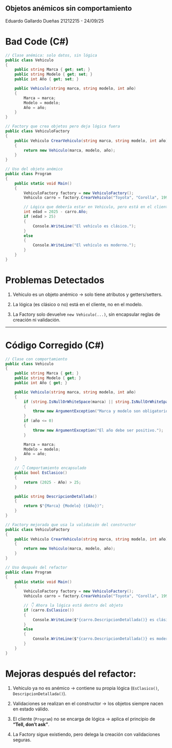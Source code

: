 ## Objetos anémicos sin comportamiento
Eduardo Gallardo Dueñas 21212215 - 24/09/25

# Bad Code (C#)

```csharp
// Clase anémica: solo datos, sin lógica
public class Vehiculo
{
    public string Marca { get; set; }
    public string Modelo { get; set; }
    public int Año { get; set; }

    public Vehiculo(string marca, string modelo, int año)
    {
        Marca = marca;
        Modelo = modelo;
        Año = año;
    }
}

// Factory que crea objetos pero deja lógica fuera
public class VehiculoFactory
{
    public Vehiculo CrearVehiculo(string marca, string modelo, int año)
    {
        return new Vehiculo(marca, modelo, año);
    }
}

// Uso del objeto anémico
public class Program
{
    public static void Main()
    {
        VehiculoFactory factory = new VehiculoFactory();
        Vehiculo carro = factory.CrearVehiculo("Toyota", "Corolla", 1995);

        // Lógica que debería estar en Vehiculo, pero está en el cliente
        int edad = 2025 - carro.Año;
        if (edad > 25)
        {
            Console.WriteLine("El vehículo es clásico.");
        }
        else
        {
            Console.WriteLine("El vehículo es moderno.");
        }
    }
}
````

# Problemas Detectados

1. Vehiculo es un objeto anémico → solo tiene atributos y getters/setters.

2. La lógica (es clásico o no) está en el cliente, no en el modelo.

3. La Factory solo devuelve `new Vehiculo(...)`, sin encapsular reglas de creación ni validación.

---

# Código Corregido (C#)

```csharp
// Clase con comportamiento
public class Vehiculo
{
    public string Marca { get; }
    public string Modelo { get; }
    public int Año { get; }

    public Vehiculo(string marca, string modelo, int año)
    {
        if (string.IsNullOrWhiteSpace(marca) || string.IsNullOrWhiteSpace(modelo))
        {
            throw new ArgumentException("Marca y modelo son obligatorios.");
        }
        if (año <= 0)
        {
            throw new ArgumentException("El año debe ser positivo.");
        }

        Marca = marca;
        Modelo = modelo;
        Año = año;
    }

    // 👇 Comportamiento encapsulado
    public bool EsClasico()
    {
        return (2025 - Año) > 25;
    }

    public string DescripcionDetallada()
    {
        return $"{Marca} {Modelo} ({Año})";
    }
}

// Factory mejorada que usa la validación del constructor
public class VehiculoFactory
{
    public Vehiculo CrearVehiculo(string marca, string modelo, int año)
    {
        return new Vehiculo(marca, modelo, año);
    }
}

// Uso después del refactor
public class Program
{
    public static void Main()
    {
        VehiculoFactory factory = new VehiculoFactory();
        Vehiculo carro = factory.CrearVehiculo("Toyota", "Corolla", 1995);

        // 👇 Ahora la lógica está dentro del objeto
        if (carro.EsClasico())
        {
            Console.WriteLine($"{carro.DescripcionDetallada()} es clásico.");
        }
        else
        {
            Console.WriteLine($"{carro.DescripcionDetallada()} es moderno.");
        }
    }
}
```

# Mejoras después del refactor:

1. Vehiculo ya no es anémico → contiene su propia lógica (`EsClasico()`, `DescripcionDetallada()`).

2. Validaciones se realizan en el constructor → los objetos siempre nacen en estado válido.

3. El cliente (`Program`) no se encarga de lógica → aplica el principio de **“Tell, don’t ask”**.

4. La Factory sigue existiendo, pero delega la creación con validaciones seguras.

